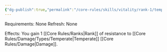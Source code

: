 ```yaml
---
{"dg-publish":true,"permalink":"/core-rules/skills/vitality/rank-1/temperate-resistance-1/"}
---
```


Requirements: None
Refresh: None

Effects:
You gain 1 [[Core Rules/Ranks\|Rank]] of resistance to [[Core Rules/Damage/Types/Temperate\|Temperate]] [[Core Rules/Damage\|Damage]].



